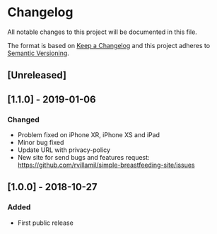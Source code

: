 # Changelog

All notable changes to this project will be documented in this file.

The format is based on [Keep a Changelog](http://keepachangelog.com/en/1.0.0/)
and this project adheres to [Semantic Versioning](http://semver.org/spec/v2.0.0.html).

## [Unreleased]


## [1.1.0] - 2019-01-06

### Changed

- Problem fixed on iPhone XR, iPhone XS and iPad
- Minor bug fixed
- Update URL with privacy-policy
- New site for send bugs and features request: https://github.com/rvillamil/simple-breastfeeding-site/issues

## [1.0.0] - 2018-10-27

### Added
-  First public release
